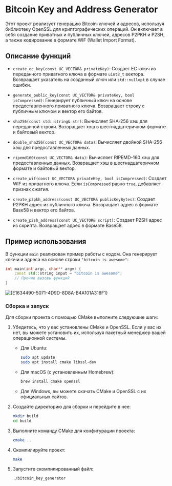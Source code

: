 # Bitcoin Key and Address Generator

Этот проект реализует генерацию Bitcoin-ключей и адресов, используя библиотеку OpenSSL для криптографических операций. Он включает в себя создание приватных и публичных ключей, адресов P2PKH и P2SH, а также кодирование в формате WIF (Wallet Import Format).

## Описание функций

- `create_ec_key(const UC_VECTOR& privateKey)`: Создает EC ключ из переданного приватного ключа в формате `uint8_t` вектора. Возвращает указатель на созданный ключ или `std::nullopt` в случае ошибки.
  
- `generate_public_key(const UC_VECTOR& privateKey, bool isCompressed)`: Генерирует публичный ключ на основе предоставленного приватного ключа. Возвращает строку с публичным ключом и вектор его байтов.

- `sha256(const std::string& str)`: Вычисляет SHA-256 хэш для переданной строки. Возвращает хэш в шестнадцатеричном формате и байтовый вектор.

- `double_sha256(const UC_VECTOR& data)`: Вычисляет двойной SHA-256 хэш для предоставленных данных.

- `ripemd160(const UC_VECTOR& data)`: Вычисляет RIPEMD-160 хэш для предоставленных данных. Возвращает хэш в шестнадцатеричном формате и байтовый вектор.

- `create_wif(const UC_VECTOR& privateKey, bool isCompressed)`: Создает WIF из приватного ключа. Если `isCompressed` равно `true`, добавляет признак сжатия.

- `create_p2pkh_address(const UC_VECTOR& publicKeyBytes)`: Создает P2PKH адрес из публичного ключа. Возвращает адрес в формате Base58 и вектор его байтов.

- `create_p2sh_address(const UC_VECTOR& script)`: Создает P2SH адрес из скрипта. Возвращает адрес в формате Base58.

## Пример использования

В функции `main` реализован пример работы с кодом. Она генерирует ключи и адреса на основе строки `"bitcoin is awesome"`:

```cpp
int main(int argc, char** argv) {
    const std::string input = "bitcoin is awesome";
    // Прочие вызовы функций
}
```

![{E1634490-5071-4D9D-8D8A-B4A101A318F1}](https://github.com/user-attachments/assets/1ae2eca4-ff41-42b5-9b44-c961f048b1f4)

### Сборка и запуск

Для сборки проекта с помощью CMake выполните следующие шаги:

1. Убедитесь, что у вас установлены CMake и OpenSSL. Если у вас их нет, вы можете установить их, используя пакетный менеджер вашей операционной системы.

    - Для Ubuntu:

      ```bash
      sudo apt update
      sudo apt install cmake libssl-dev
      ```

    - Для macOS (с установленным Homebrew):

      ```bash
      brew install cmake openssl
      ```

    - Для Windows, вы можете скачать CMake и OpenSSL с их официальных сайтов.

2. Создайте директорию для сборки и перейдите в нее:

    ```bash
    mkdir build
    cd build
    ```

3. Выполните команду CMake для конфигурации проекта:

    ```bash
    cmake ..
    ```

4. Скомпилируйте проект:

    ```bash
    make
    ```

5. Запустите скомпилированный файл:

    ```bash
    ./bitcoin_key_generator
    ```

